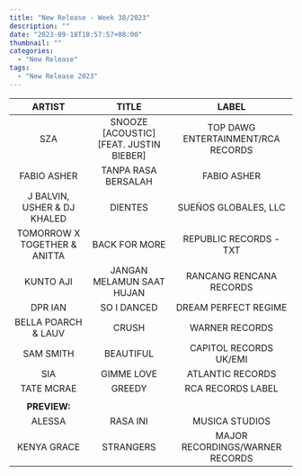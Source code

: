 ```yaml
---
title: "New Release - Week 38/2023"
description: ""
date: "2023-09-18T18:57:57+08:00"
thumbnail: ""
categories:
  - "New Release"
tags:
  - "New Release 2023"
---
```

<!--more-->
|ARTIST|TITLE|LABEL|
|:---:|:---:|:---:|
|SZA|SNOOZE [ACOUSTIC] [FEAT. JUSTIN BIEBER]|TOP DAWG ENTERTAINMENT/RCA RECORDS|
|FABIO ASHER|TANPA RASA BERSALAH|FABIO ASHER|
|J BALVIN, USHER & DJ KHALED|DIENTES|SUEÑOS GLOBALES, LLC|
|TOMORROW X TOGETHER & ANITTA|BACK FOR MORE|REPUBLIC RECORDS - TXT|
|KUNTO AJI|JANGAN MELAMUN SAAT HUJAN|RANCANG RENCANA RECORDS|
|DPR IAN|SO I DANCED|DREAM PERFECT REGIME|
|BELLA POARCH & LAUV|CRUSH|WARNER RECORDS|
|SAM SMITH|BEAUTIFUL|CAPITOL RECORDS UK/EMI|
|SIA|GIMME LOVE|ATLANTIC RECORDS|
|TATE MCRAE|GREEDY|RCA RECORDS LABEL|
| | | |
|**PREVIEW:**| | |
|ALESSA|RASA INI|MUSICA STUDIOS|
|KENYA GRACE|STRANGERS|MAJOR RECORDINGS/WARNER RECORDS|
